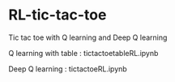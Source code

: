 # RL-tic-tac-toe
Tic tac toe with Q learning and Deep Q learning

Q learning with table : tictactoetableRL.ipynb

Deep Q learning       : tictactoeRL.ipynb
